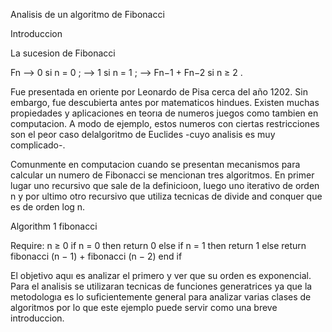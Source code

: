 Analisis de un algoritmo de Fibonacci

Introduccion
 
La sucesion de Fibonacci

Fn 
--> 0 si n = 0 ;
--> 1 si n = 1 ;
--> Fn−1 + Fn−2 si n ≥ 2 .

Fue presentada en oriente por Leonardo de Pisa cerca del año 1202. Sin embargo, fue descubierta antes por matematicos hindues. 
Existen muchas propiedades y aplicaciones en teorıa de numeros juegos como tambien en computacion. 
A modo de ejemplo, estos numeros con ciertas restricciones son el peor caso delalgoritmo de Euclides -cuyo analisis es muy complicado-.

Comunmente en computacion cuando se presentan mecanismos para calcular un numero de Fibonacci se mencionan tres algoritmos. 
En primer lugar uno recursivo que sale de la definicioon, luego uno iterativo de orden n y por ultimo
otro recursivo que utiliza tecnicas de divide and conquer que es de orden log n.

Algorithm 1 fibonacci

Require: n ≥ 0
if n = 0 then
  return 0
else 
if n = 1 then
  return 1
else
  return fibonacci (n − 1) + fibonacci (n − 2)
end if


El objetivo aquı es analizar el primero y ver que su orden es exponencial. 
Para el analisis se utilizaran tecnicas de funciones generatrices ya que la metodologıa
es lo suficientemente general para analizar varias clases de algoritmos por lo que
este ejemplo puede servir como una breve introduccion.

